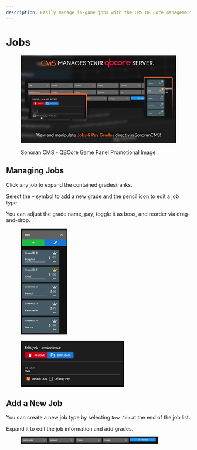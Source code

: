 ```yaml
---
description: Easily manage in-game jobs with the CMS QB Core management panel!
---
```


# Jobs

<figure><img src="../../../.gitbook/assets/qbcore_jobs (1).png" alt=""><figcaption><p>Sonoran CMS - QBCore Game Panel Promotional Image</p></figcaption></figure>

## Managing Jobs

Click any job to expand the contained grades/ranks.

Select the `+` symbol to add a new grade and the pencil icon to edit a job type.

You can adjust the grade name, pay, toggle it as boss, and reorder via drag-and-drop.

<div align="left"><figure><img src="../../../.gitbook/assets/image (25) (1) (1) (1).png" alt="" width="127"><figcaption></figcaption></figure> <figure><img src="../../../.gitbook/assets/image (19) (1).png" alt="" width="282"><figcaption></figcaption></figure></div>

## Add a New Job

You can create a new job type by selecting `New Job` at the end of the job list.

Expand it to edit the job information and add grades.

<figure><img src="../../../.gitbook/assets/image (21) (1).png" alt="" width="375"><figcaption></figcaption></figure>
